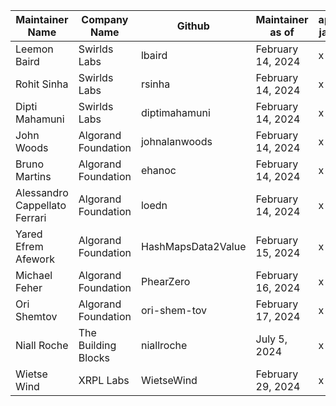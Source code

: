 | Maintainer Name               | Company Name        | Github             | Maintainer as of  | api-java  | cryptography | protobufs | protocol | 
| ----------------------------- | ------------------- | ------------------ | ----------------- | ----------|--------------|-----------|----------|
| Leemon Baird                  | Swirlds Labs        | lbaird             | February 14, 2024 | x         | x            | x         | x        |
| Rohit Sinha                   | Swirlds Labs        | rsinha             | February 14, 2024 | x         | x            | x         | x        |
| Dipti Mahamuni                | Swirlds Labs        | diptimahamuni      | February 14, 2024 | x         | x            | x         | x        |
| John Woods                    | Algorand Foundation | johnalanwoods      | February 14, 2024 | x         | x            | x         | x        |
| Bruno Martins                 | Algorand Foundation | ehanoc             | February 14, 2024 | x         | x            | x         | x        |
| Alessandro Cappellato Ferrari | Algorand Foundation | loedn              | February 14, 2024 | x         | x            | x         | x        |
| Yared Efrem Afework           | Algorand Foundation | HashMapsData2Value | February 15, 2024 | x         | x            | x         | x        |
| Michael Feher                 | Algorand Foundation | PhearZero          | February 16, 2024 | x         | x            | x         | x        |
| Ori Shemtov                   | Algorand Foundation | ori-shem-tov       | February 17, 2024 | x         | x            | x         | x        |
| Niall Roche                   | The Building Blocks | niallroche         | July 5, 2024      | x         | x            | x         | x        |
| Wietse Wind                   | XRPL Labs           | WietseWind         | February 29, 2024 | x         | x            | x         | x        |
